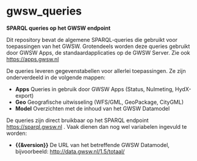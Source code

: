 # gwsw_queries

**SPARQL queries op het GWSW endpoint**

Dit repository bevat de algemene SPARQL-queries die gebruikt voor toepassingen van het GWSW. 
Grotendeels worden deze queries gebruikt door GWSW Apps, de standaardapplicaties op de GWSW Server.
Zie ook https://apps.gwsw.nl 

De queries leveren gegevenstabellen voor allerlei toepassingen. Ze zijn onderverdeeld in de volgende mappen:
* **Apps** Queries in gebruik door GWSW Apps (Status, Nulmeting, HydX-export)
* **Geo** Geografische uitwisseling (WFS/GML, GeoPackage, CityGML)
* **Model** Overzichten met de inhoud van het GWSW Datamodel

De queries zijn direct bruikbaar op het SPARQL endpoint https://sparql.gwsw.nl .
Vaak dienen dan nog wel variabelen ingevuld te worden:
* **{{&version}}** De URL van het betreffende GWSW Datamodel, bijvoorbeeld: http://data.gwsw.nl/1.5/totaal/

